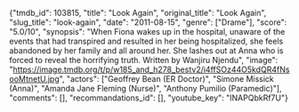 {"tmdb_id": 103815, "title": "Look Again", "original_title": "Look Again", "slug_title": "look-again", "date": "2011-08-15", "genre": ["Drame"], "score": "5.0/10", "synopsis": "When Fiona wakes up in the hospital, unaware of the events that had transpired and resulted in her being hospitalized, she feels abandoned by her family and all around her. She lashes out at Anna who is forced to reveal the horrifying truth. Written by Wanjiru Njendu", "image": "https://image.tmdb.org/t/p/w185_and_h278_bestv2/i4ffSOz44O5kdQR4fNsooMtnetU.jpg", "actors": ["Geoffrey Bean (ER Doctor)", "Simone Missick (Anna)", "Amanda Jane Fleming (Nurse)", "Anthony Pumilio (Paramedic)"], "comments": [], "recommandations_id": [], "youtube_key": "INAPQbkRf7U"}